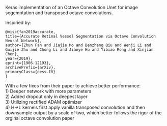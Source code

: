 Keras implementation of an Octave Convolution Unet for image segemntation and transposed octave convolutions.

Inspiried by:

    @misc{fan2019accurate,
    title={Accurate Retinal Vessel Segmentation via Octave Convolution Neural Network},
    author={Zhun Fan and Jiajie Mo and Benzhang Qiu and Wenji Li and Guijie Zhu and Chong Li and Jianye Hu and Yibiao Rong and Xinjian Chen},
    year={2019},
    eprint={1906.12193},
    archivePrefix={arXiv},
    primaryClass={eess.IV}
    }


With a few fixes from their paper to achieve better performance:  
    1) Deeper network with more parameters    
    2) Added dropout only in deepest layer  
    3) Utilizing rectified ADAM optimizer  
    4) H→L kernels first apply vanilla transposed convolution and then downsample output by a scale of two, which                               better follows the rigor of the orginal octave convolution paper   

